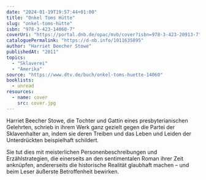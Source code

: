 ```yaml
---
date: "2024-01-19T19:57:44+01:00"
title: "Onkel Toms Hütte"
slug: "onkel-toms-hütte"
isbn: "978-3-423-14060-7"
coverUri: "https://portal.dnb.de/opac/mvb/cover?isbn=978-3-423-20913-7"
cataloguePermalink: "https://d-nb.info/1011635895"
author: "Harriet Beecher Stowe"
publishedAt: "2011"
topics:
  - "Sklaverei"
  - "Amerika"
source: "https://www.dtv.de/buch/onkel-toms-huette-14060"
booklists:
  - unread
resources:
  - name: cover
    src: cover.jpg
---
```


Harriet Beecher Stowe, die Tochter und Gattin eines presbyterianischen Gelehrten, 
schrieb in ihrem Werk ganz gezielt gegen die Partei der Sklavenhalter an, indem 
sie deren Treiben und das Leben und Leiden der Unterdrückten beispielhaft 
schildert.

Sie tut dies mit meisterlichen Personenbeschreibungen und Erzählstrategien, die 
einerseits an den sentimentalen Roman ihrer Zeit anknüpfen, andererseits die 
historische Realität glaubhaft machen – und beim Leser äußerste Betroffenheit 
bewirken.